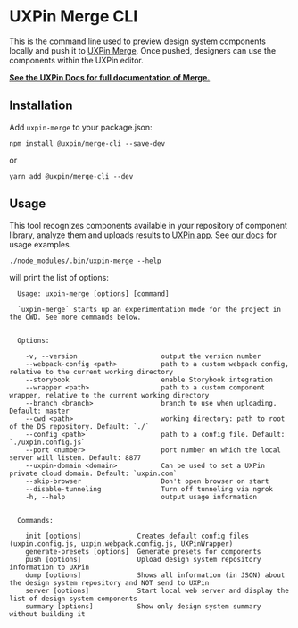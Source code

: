 # UXPin Merge CLI

This is the command line used to preview design system components locally and push it to [UXPin Merge](https://www.uxpin.com/merge). Once pushed, designers can use the components within the UXPin editor.

**[See the UXPin Docs for full documentation of Merge.](https://www.uxpin.com/docs/merge)**

## Installation

Add `uxpin-merge` to your package.json:
```
npm install @uxpin/merge-cli --save-dev
```
or
```
yarn add @uxpin/merge-cli --dev
```

## Usage

This tool recognizes components available in your repository of component library, analyze them and uploads results to [UXPin app](https://uxpin.com/merge). See [our docs](https://www.uxpin.com/docs/merge/cli-tool) for usage examples.

```
./node_modules/.bin/uxpin-merge --help
```
will print the list of options:
```
  Usage: uxpin-merge [options] [command]

  `uxpin-merge` starts up an experimentation mode for the project in the CWD. See more commands below.


  Options:

    -v, --version                     output the version number
    --webpack-config <path>           path to a custom webpack config, relative to the current working directory
    --storybook                       enable Storybook integration
    --wrapper <path>                  path to a custom component wrapper, relative to the current working directory
    --branch <branch>                 branch to use when uploading. Default: master
    --cwd <path>                      working directory: path to root of the DS repository. Default: `./`
    --config <path>                   path to a config file. Default: `./uxpin.config.js`
    --port <number>                   port number on which the local server will listen. Default: 8877
    --uxpin-domain <domain>           Can be used to set a UXPin private cloud domain. Default: `uxpin.com`
    --skip-browser                    Don't open browser on start
    --disable-tunneling               Turn off tunneling via ngrok
    -h, --help                        output usage information


  Commands:

    init [options]              Creates default config files (uxpin.config.js, uxpin.webpack.config.js, UXPinWrapper)
    generate-presets [options]  Generate presets for components
    push [options]              Upload design system repository information to UXPin
    dump [options]              Shows all information (in JSON) about the design system repository and NOT send to UXPin
    server [options]            Start local web server and display the list of design system components
    summary [options]           Show only design system summary without building it
```
